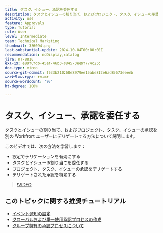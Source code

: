 ```yaml
---
title: タスク、イシュー、承認を委任する
description: タスクとイシューの割り当て、およびプロジェクト、タスク、イシューの承認を別の Workfront ユーザーにデリゲートする方法について説明します。
activity: use
feature: Approvals
type: Tutorial
role: User
level: Intermediate
team: Technical Marketing
thumbnail: 336094.png
last-substantial-update: 2024-10-04T00:00:00Z
recommendations: noDisplay,catalog
jira: KT-8810
exl-id: e89f0fdb-45ef-46b3-9845-3eebf774c25c
doc-type: video
source-git-commit: f033b210268e8979ee15abe812e6ad85673eeedb
workflow-type: tm+mt
source-wordcount: '95'
ht-degree: 100%

---
```


# タスク、イシュー、承認を委任する

タスクとイシューの割り当て、およびプロジェクト、タスク、イシューの承認を別の Workfront ユーザーにデリゲートする方法について説明します。

このビデオでは、次の方法を学習します：

* 設定でデリゲーションを有効にする
* タスクとイシューの割り当てを委任する
* プロジェクト、タスク、イシューの承認をデリゲートする
* デリゲートされた承認を特定する

>[!VIDEO](https://video.tv.adobe.com/v/336094/?quality=12&learn=on)

## このトピックに関する推奨チュートリアル

* [イベント通知の設定](/help/administration-and-setup/email-and-in-app-notifications/admin-set-up-event-notifications.md)
* [グローバルおよび単一使用承認プロセスの作成](/help/manage-work/approval-processes-and-milestone-paths/create-a-single-use-approval-process.md)
* [グループ特有の承認プロセスについて](/help/administration-and-setup/approval-processes-and-milestone-paths/group-specific-approval-processes.md)

